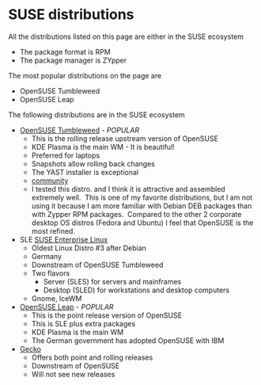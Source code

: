 # SUSE distributions

All the distributions listed on this page are either in the SUSE ecosystem

- The package format is RPM
- The package manager is ZYpper

The most popular distributions on the page are

- OpenSUSE Tumbleweed
- OpenSUSE Leap

The following distributions are in the SUSE ecosystem

- [OpenSUSE Tumbleweed](https://www.opensuse.org/#Tumbleweed) - *POPULAR*
  - This is the rolling release upstream version of OpenSUSE
  - KDE Plasma is the main WM - It is beautiful!
  - Preferred for laptops
  - Snapshots allow rolling back changes
  - The YAST installer is exceptional
  - [community](https://opensuse-community.org/)
  - I tested this distro. and I think it is attractive and assembled extremely well.  This is one of my favorite distributions, but I am not using it because I am more familiar with Debian DEB packages than with Zypper RPM packages.  Compared to the other 2 corporate desktop OS distros (Fedora and Ubuntu) I feel that OpenSUSE is the most refined.
- SLE [SUSE Enterprise Linux](https://www.suse.com/)
  - Oldest Linux Distro #3 after Debian
  - Germany
  - Downstream of OpenSUSE Tumbleweed
  - Two flavors
    - Server (SLES) for servers and mainframes
    - Desktop (SLED) for workstations and desktop computers
  - Gnome, IceWM
- [OpenSUSE Leap](https://www.opensuse.org/#Leap) - *POPULAR*
  - This is the point release version of OpenSUSE
  - This is SLE plus extra packages
  - KDE Plasma is the main WM
  - The German government has adopted OpenSUSE with IBM
- [Gecko](http://geckolinux.github.io/)
  - Offers both point and rolling releases
  - Downstream of OpenSUSE
  - Will not see new releases
